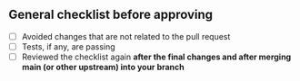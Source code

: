## General checklist before approving
- [ ] Avoided changes that are not related to the pull request
- [ ] Tests, if any, are passing
- [ ] Reviewed the checklist again **after the final changes and after merging main (or other upstream) into your branch**
